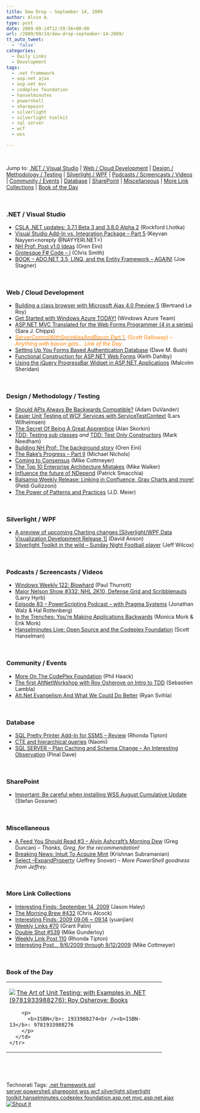 ```yaml
---
title: Dew Drop – September 14, 2009
author: Alvin A.
type: post
date: 2009-09-14T12:59:56+00:00
url: /2009/09/14/dew-drop-september-14-2009/
tt_auto_tweet:
  - 'false'
categories:
  - Daily Links
  - Development
tags:
  - .net framework
  - asp.net ajax
  - asp.net mvc
  - codeplex foundation
  - hanselminutes
  - powershell
  - sharepoint
  - silverlight
  - silverlight toolkit
  - sql server
  - wcf
  - wss

---
```

&#160;

Jump to: [.NET / Visual Studio][1] | [Web / Cloud Development][2] | [Design / Methodology / Testing][3] | [Silverlight / WPF][4] | [Podcasts / Screencasts / Videos][5] | [Community / Events][6] | [Database][7] | [SharePoint][8] | [Miscellaneous][9] | [More Link Collections][10] | [Book of the Day][11] 

&#160;

### <a name="dotnet"></a>.NET / Visual Studio

  * [CSLA .NET updates: 3.7.1 Beta 3 and 3.8.0 Alpha 2][12] (Rockford Lhotka)
  * [Visual Studio Add-In vs. Integration Package &#8211; Part 5][13] (Keyvan Nayyeri<noreply @NAYYERI.NET>)
  * [NH Prof: Post v1.0 Ideas][14] (Oren Eini)
  * [Grotesque F# Code &#8211; I][15] (Chris Smith)
  * [BOOK &#8211; ADO.NET 3.5, LINQ, and the Entity Framework – AGAIN!][16] (Joe Stagner)

&#160;

### <a name="web"></a>Web / Cloud Development

  * [Building a class browser with Microsoft Ajax 4.0 Preview 5][17] (Bertrand Le Roy)
  * [Get Started with Windows Azure TODAY!][18] (Windows Azure Team)
  * [ASP.NET MVC Translated for the Web Forms Programmer (4 in a series)][19] (Sara J. Chipps)
  * [<font color="#ff8000">ServerControlWithSprinklesAndBacon Part 1.</font>][20] <font color="#ff8000">(Scott Galloway) <em>– Anything with bacon gets… Link of the Day</em></font>
  * [Setting Up You Forms Based Authentication Database][21] (Dave M. Bush)
  * [Functional Construction for ASP.NET Web Forms][22] (Keith Dahlby)
  * [Using the jQuery ProgressBar Widget in ASP.NET Applications][23] (Malcolm Sheridan)

&#160;

### <a name="design"></a>Design / Methodology / Testing

  * [Should APIs Always Be Backwards Compatible?][24] (Adam DuVander)
  * [Easier Unit Testing of WCF Services with ServiceTestContext][25] (Lars Wilhelmsen)
  * [The Secret Of Being A Great Apprentice][26] (Alan Skorkin)
  * [TDD: Testing sub classes][27] _and_&#160;[TDD: Test Only Constructors][28] (Mark Needham)
  * [Building NH Prof: The background story][29] (Oren Eini)
  * [The Rake’s Progress – Part II][30] (Michael Nichols)
  * [Coming to Consensus][31] (Mike Cottmeyer)
  * [The Top 10 Enterprise Architecture Mistakes][32] (Mike Walker)
  * [Influence the future of NDepend][33] (Patrick Smacchia)
  * [Balsamiq Weekly Release: Linking in Confluence, Gray Charts and more!][34] (Peldi Guilizzoni)
  * [The Power of Patterns and Practices][35] (J.D. Meier)

&#160;

### <a name="silverlight"></a>Silverlight / WPF

  * [A preview of upcoming Charting changes [Silverlight/WPF Data Visualization Development Release 1]][36] (David Anson)
  * [Silverlight Toolkit in the wild – Sunday Night Football player][37] (Jeff Wilcox)

&#160;

### <a name="podcasts"></a>Podcasts / Screencasts / Videos

  * [Windows Weekly 122: Blowhard][38] (Paul Thurrott)
  * [Major Nelson Show #332: NHL 2K10, Defense Grid and Scribblenauts][39] (Larry Hyrb)
  * [Episode 83 &#8211; PowerScripting Podcast &#8211; with Pragma Systems][40] (Jonathan Walz & Hal Rottenberg)
  * [In the Trenches: You’re Making Applications Backwards][41] (Monica Mork & Erik Mork)
  * [Hanselminutes Live: Open Source and the Codeplex Foundation][42] (Scott Hanselman)

&#160;

### <a name="events"></a>Community / Events

  * [More On The CodePlex Foundation][43] (Phil Haack)
  * [The first AltNetWorkshop with Roy Osherove on Intro to TDD][44] (Sebastien Lambla)
  * [Alt.Net Evangelism And What We Could Do Better][45] (Ryan Svihla)

&#160;

### <a name="db"></a>Database

  * [SQL Pretty Printer Add-In for SSMS – Review][46] (Rhonda Tipton)
  * [CTE and hierarchical queries][47] (Naomi)
  * [SQL SERVER – Plan Caching and Schema Change – An Interesting Observation][48] (Pinal Dave)

&#160;

### <a name="sp"></a>SharePoint

  * [Important: Be careful when installing WSS August Cumulative Update][49] (Stefan Gossner)

&#160;

### <a name="misc"></a>Miscellaneous

  * [A Feed You Should Read #3 &#8211; Alvin Ashcraft&#8217;s Morning Dew][50] (Greg Duncan) _– Thanks, Greg, for the recommendation!_
  * [Breaking News: Intuit To Acquire Mint][51] (Krishnan Subramanian)
  * [Select –ExpandProperty][52] (Jeffrey Snover) _– More PowerShell goodness from Jeffrey._

&#160;

### <a name="links"></a>More Link Collections

  * [Interesting Finds: September 14, 2009][53] (Jason Haley)
  * [The Morning Brew #432][54] (Chris Alcock)
  * [Interesting Finds: 2009 09.06 ~ 09.14][55] (yuanjian)
  * [Weekly Links #70][56] (Grant Palin)
  * [Double Shot #539][57] (Mike Gunderloy)
  * [Weekly Link Post 110][58] (Rhonda Tipton)
  * [Interesting Post&#8230; 9/6/2009 through 9/12/2009][59] (Mike Cottmeyer)

&#160;

### <a name="book"></a>Book of the Day

<div style="padding-bottom: 0px; margin: 0px; padding-left: 0px; padding-right: 0px; display: inline; float: none; padding-top: 0px" id="scid:7dc1bd33-94bd-46fd-a20b-0131235bcd47:7aadc90c-3777-4ad8-9d0b-fc25827e7187" class="wlWriterSmartContent">
  <table cellspacing="0" cellpadding="2" width="400" border="0" unselectable="on">
    <tr>
      <td valign="top" width="400">
        <p>
          <a title="The Art of Unit Testing: with Examples in .NET (9781933988276): Roy Osherove: Books" href="http://www.amazon.com/exec/obidos/ASIN/1933988274/alvinashcraft-20"><img data-recalc-dims="1" decoding="async" src="https://i0.wp.com/images.amazon.com/images/P/1933988274.01.MZZZZZZZ.jpg?w=660" border="0" align="left" style="float:left" />The Art of Unit Testing: with Examples in .NET (9781933988276): Roy Osherove: Books</a>
        </p>
        
        <p>
          <b>ISBN</b>: 1933988274<br /><b>ISBN-13</b>: 9781933988276
        </p>
      </td>
    </tr>
  </table>
</div>

&#160;

<div style="padding-bottom: 0px; margin: 0px; padding-left: 0px; padding-right: 0px; display: inline; float: none; padding-top: 0px" id="scid:C16BAC14-9A3D-4c50-9394-FBFEF7A93539:76e1b97f-7031-481a-89ac-012ecedf3e27" class="wlWriterSmartContent">
  <!--dotnetkickit-->
</div>

&#160;

<div style="padding-bottom: 0px; margin: 0px; padding-left: 0px; padding-right: 0px; display: inline; float: none; padding-top: 0px" id="scid:0767317B-992E-4b12-91E0-4F059A8CECA8:ca2e4a92-11af-457d-8fd8-24cb9b3c5489" class="wlWriterSmartContent">
  Technorati Tags: <a href="http://technorati.com/tags/.net+framework" rel="tag">.net framework</a>,<a href="http://technorati.com/tags/sql+server" rel="tag">sql server</a>,<a href="http://technorati.com/tags/powershell" rel="tag">powershell</a>,<a href="http://technorati.com/tags/sharepoint" rel="tag">sharepoint</a>,<a href="http://technorati.com/tags/wss" rel="tag">wss</a>,<a href="http://technorati.com/tags/wcf" rel="tag">wcf</a>,<a href="http://technorati.com/tags/silverlight" rel="tag">silverlight</a>,<a href="http://technorati.com/tags/silverlight+toolkit" rel="tag">silverlight toolkit</a>,<a href="http://technorati.com/tags/hanselminutes" rel="tag">hanselminutes</a>,<a href="http://technorati.com/tags/codeplex+foundation" rel="tag">codeplex foundation</a>,<a href="http://technorati.com/tags/asp.net+mvc" rel="tag">asp.net mvc</a>,<a href="http://technorati.com/tags/asp.net+ajax" rel="tag">asp.net ajax</a>
</div>

<div class="wlWriterHeaderFooter" style="margin:0px; padding:0px 0px 0px 0px;">
  <div class="shoutIt">
    <a rev="vote-for" href="http://dotnetshoutout.com/Submit?url=http%3a%2f%2fwww.alvinashcraft.com%2f2009%2f09%2f14%2fdew-drop-september-14-2009%2f&title=Dew+Drop+-+September+14%2c+2009"><img decoding="async" alt="Shout it" src="http://dotnetshoutout.com/image.axd?url=https://morningdew-bpc6g3a0fgaxdxcu.eastus2-01.azurewebsites.net/2009/09/14/dew-drop-september-14-2009/" style="border:0px" /></a>
  </div>
</div>

 [1]: https://morningdew-bpc6g3a0fgaxdxcu.eastus2-01.azurewebsites.net/#dotnet
 [2]: https://morningdew-bpc6g3a0fgaxdxcu.eastus2-01.azurewebsites.net/#web
 [3]: https://morningdew-bpc6g3a0fgaxdxcu.eastus2-01.azurewebsites.net/#design
 [4]: https://morningdew-bpc6g3a0fgaxdxcu.eastus2-01.azurewebsites.net/#silverlight
 [5]: https://morningdew-bpc6g3a0fgaxdxcu.eastus2-01.azurewebsites.net/#podcasts
 [6]: https://morningdew-bpc6g3a0fgaxdxcu.eastus2-01.azurewebsites.net/#events
 [7]: https://morningdew-bpc6g3a0fgaxdxcu.eastus2-01.azurewebsites.net/#db
 [8]: https://morningdew-bpc6g3a0fgaxdxcu.eastus2-01.azurewebsites.net/#sp
 [9]: https://morningdew-bpc6g3a0fgaxdxcu.eastus2-01.azurewebsites.net/#misc
 [10]: https://morningdew-bpc6g3a0fgaxdxcu.eastus2-01.azurewebsites.net/#links
 [11]: https://morningdew-bpc6g3a0fgaxdxcu.eastus2-01.azurewebsites.net/#book
 [12]: http://www.lhotka.net/weblog/CSLANETUpdates371Beta3And380Alpha2.aspx
 [13]: http://nayyeri.net/blog/visual-studio-add-in-vs-integration-package-part-5/
 [14]: http://feedproxy.google.com/~r/AyendeRahien/~3/MVy743zuBdI/nh-prof-post-v1.0-ideas.aspx
 [15]: http://feedproxy.google.com/~r/ChrisSmithsCompletelyUniqueView/~3/FTDRnqqrEbc/grotesque-f-code-i.aspx
 [16]: http://misfitgeek.com/blog/book-ado-net-3-5-linq-and-the-entity-framework-ndash-again/
 [17]: http://weblogs.asp.net/bleroy/archive/2009/09/14/building-a-class-browser-with-microsoft-ajax-4-0-preview-5.aspx
 [18]: http://blogs.msdn.com/windowsazure/archive/2009/09/14/get-started-with-windows-azure-today.aspx
 [19]: http://girldeveloper.com/waxing-dev/asp-net-mvc-translated-for-the-web-forms-programmer-4-in-a-series/
 [20]: http://feedproxy.google.com/~r/mostlylucid/XRDO/~3/liV11nUAj-8/1326.aspx
 [21]: http://blog.dmbcllc.com/2009/09/14/setting-up-you-forms-based-authentication-database/
 [22]: http://feedproxy.google.com/~r/LosTechies/~3/6Fiq3JUq6Vs/functional-construction-for-asp-net-web-forms.aspx
 [23]: http://feedproxy.google.com/~r/netCurryRecentArticles/~3/HyCuOnhyVu4/ShowArticle.aspx
 [24]: http://feedproxy.google.com/~r/ProgrammableWeb/~3/qVzCVmJOJi4/
 [25]: http://www.larswilhelmsen.com/2009/09/08/easier-unit-testing-of-wcf-services-with-servicetestcontext/
 [26]: http://www.skorks.com/2009/09/the-secret-of-being-a-great-apprentice/
 [27]: http://feedproxy.google.com/~r/MarkNeedham/~3/c15m_boLw8o/
 [28]: http://feeds.dzone.com/~r/zones/dotnet/~3/7mByj8ZhR9E/tdd-test-only-constructors
 [29]: http://feedproxy.google.com/~r/AyendeRahien/~3/-1w2si9nQds/building-nh-prof-the-background-story.aspx
 [30]: http://feedproxy.google.com/~r/Devlicious/~3/ddtK0qkMS08/the-rake-s-progress-part-ii.aspx
 [31]: http://feedproxy.google.com/~r/LeadingAgile/~3/bGeXU63CBeQ/coming-to-consensus.html
 [32]: http://feedproxy.google.com/~r/MikeWalker/~3/wuAMpuijJ0E/the-top-10-enterprise-architecture-mistakes.html
 [33]: http://codebetter.com/blogs/patricksmacchia/archive/2009/09/14/influence-the-future-of-ndepend.aspx
 [34]: http://feedproxy.google.com/~r/balsamiq/~3/EVwLX6mSe4U/
 [35]: http://blogs.msdn.com/jmeier/archive/2009/09/14/the-power-of-patterns-and-practices.aspx
 [36]: http://blogs.msdn.com/delay/archive/2009/09/13/a-preview-of-upcoming-charting-changes-silverlight-wpf-data-visualization-development-release-1.aspx
 [37]: http://feedproxy.google.com/~r/JeffWilcox/~3/lDc7yKaRDn8/
 [38]: http://www.winsupersite.com/paul/podcast.asp#122
 [39]: http://feedproxy.google.com/~r/MajorNelsonblogcast/~3/yZ8hYKLi4M0/show-332-nhl-2k10-defense-grid-and-scribblenauts.aspx
 [40]: http://feedproxy.google.com/~r/Powerscripting/~3/9Gw7BiO06EE/index.php
 [41]: http://feeds.sparklingclient.com/~r/SparklingClient/~3/BiWT8vbKVg0/
 [42]: http://www.hanselminutes.com/default.aspx?ShowID=197
 [43]: http://haacked.com/archive/2009/09/13/more-on-the-codeplex-foundation.aspx
 [44]: http://feedproxy.google.com/~r/SerialSeb/~3/wEQmxXDWikE/first-altnetworkshop-with-roy-osherove.html
 [45]: http://feedproxy.google.com/~r/LosTechies/~3/ppEHjoSB4NE/alt-net-evangelism-and-what-we-could-do-better.aspx
 [46]: http://rtipton.wordpress.com/2009/09/13/sql-pretty-printer-add-in-for-ssms-review/
 [47]: http://blogs.lessthandot.com/index.php/DataMgmt/DataDesign/cte-and-hierarchical-queries
 [48]: http://blog.sqlauthority.com/2009/09/14/sql-server-plan-caching-and-schema-change-an-interesting-observation/
 [49]: http://feedproxy.google.com/~r/sharepointmsblogs/~3/qYEds6m4XSQ/important-be-careful-when-installing-wss-august-cumulative-update.aspx
 [50]: http://coolthingoftheday.blogspot.com/2009/09/feed-you-should-read-3-alvin-ashcraft.html
 [51]: http://feedproxy.google.com/~r/CloudAve/~3/-ZX-gmBuFnA/breaking-news-intuit-to-acquire-mint
 [52]: http://blogs.msdn.com/powershell/archive/2009/09/14/select-expandproperty-propertyname.aspx
 [53]: http://jasonhaley.com/blog/post.aspx?id=19649326-0518-41a8-9536-818d443fda3e
 [54]: http://feedproxy.google.com/~r/ReflectivePerspective/~3/7Mc4Qm5zszo/
 [55]: http://weblogs.asp.net/yuanjian/archive/2009/09/14/interesting-finds-2009-09-06-09-14.aspx
 [56]: http://grantpalin.com/2009/09/13/weekly-links-70/
 [57]: http://afreshcup.com/2009/09/14/double-shot-539/
 [58]: http://rtipton.wordpress.com/2009/09/13/weekly-link-post-110/
 [59]: http://feedproxy.google.com/~r/LeadingAgile/~3/_DJ8d2j7VRM/interesting-post-962009-through-9122009.html